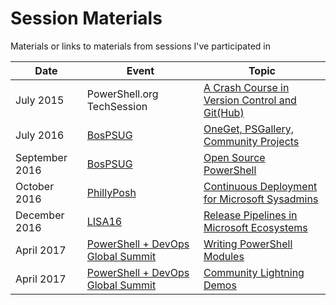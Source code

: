 # Session Materials

Materials or links to materials from sessions I've participated in

| Date | Event | Topic |
|---|---|---|
| July 2015 | PowerShell.org TechSession | [A Crash Course in Version Control and Git(Hub)](https://github.com/RamblingCookieMonster/Git-Presentation) |
| July 2016 | [BosPSUG](https://www.meetup.com/Boston-PowerShell-User-Group/) | [OneGet, PSGallery, Community Projects](https://github.com/BosPSUG/PresentationMaterials/tree/master/July%202016%20-%20OneGet%2C%20PSGallery%2C%20Community%20Projects) |
| September 2016 | [BosPSUG](https://www.meetup.com/Boston-PowerShell-User-Group/) | [Open Source PowerShell](https://github.com/BosPSUG/PresentationMaterials/tree/master/September%202016%20-%20Open%20Source%20PowerShell) |
| October 2016 | [PhillyPosh](http://phillyposh.org/) | [Continuous Deployment for Microsoft Sysadmins](/PhillyPosh-October/) |
| December 2016 | [LISA16](https://www.usenix.org/conference/lisa16) | [Release Pipelines in Microsoft Ecosystems](https://www.usenix.org/conference/lisa16/conference-program/presentation/frame) |
| April 2017 | [PowerShell + DevOps Global Summit](https://eventloom.com/event/home/summit2017) | [Writing PowerShell Modules](https://github.com/RamblingCookieMonster/WritingModules) |
| April 2017 | [PowerShell + DevOps Global Summit](https://eventloom.com/event/home/summit2017) | [Community Lightning Demos](https://github.com/devops-collective-inc/summit-materials#community-lightning-demos) |
